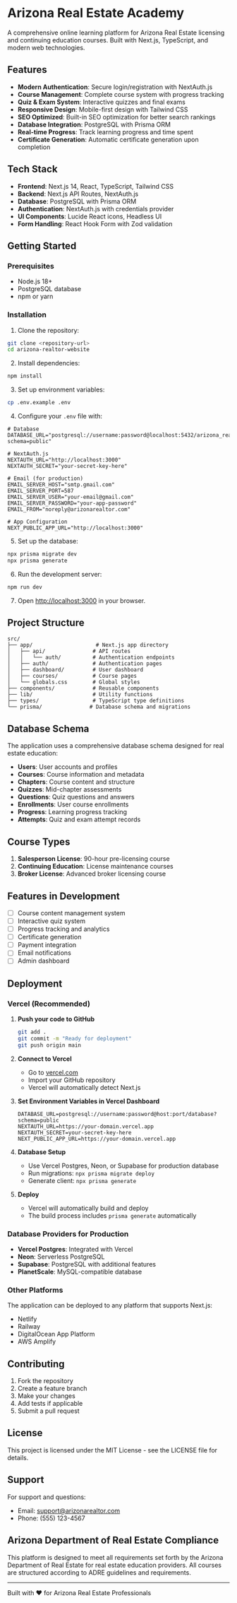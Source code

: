 # Arizona Real Estate Academy

A comprehensive online learning platform for Arizona Real Estate licensing and continuing education courses. Built with Next.js, TypeScript, and modern web technologies.

## Features

- **Modern Authentication**: Secure login/registration with NextAuth.js
- **Course Management**: Complete course system with progress tracking
- **Quiz & Exam System**: Interactive quizzes and final exams
- **Responsive Design**: Mobile-first design with Tailwind CSS
- **SEO Optimized**: Built-in SEO optimization for better search rankings
- **Database Integration**: PostgreSQL with Prisma ORM
- **Real-time Progress**: Track learning progress and time spent
- **Certificate Generation**: Automatic certificate generation upon completion

## Tech Stack

- **Frontend**: Next.js 14, React, TypeScript, Tailwind CSS
- **Backend**: Next.js API Routes, NextAuth.js
- **Database**: PostgreSQL with Prisma ORM
- **Authentication**: NextAuth.js with credentials provider
- **UI Components**: Lucide React icons, Headless UI
- **Form Handling**: React Hook Form with Zod validation

## Getting Started

### Prerequisites

- Node.js 18+ 
- PostgreSQL database
- npm or yarn

### Installation

1. Clone the repository:
```bash
git clone <repository-url>
cd arizona-realtor-website
```

2. Install dependencies:
```bash
npm install
```

3. Set up environment variables:
```bash
cp .env.example .env
```

4. Configure your `.env` file with:
```env
# Database
DATABASE_URL="postgresql://username:password@localhost:5432/arizona_realtor_db?schema=public"

# NextAuth.js
NEXTAUTH_URL="http://localhost:3000"
NEXTAUTH_SECRET="your-secret-key-here"

# Email (for production)
EMAIL_SERVER_HOST="smtp.gmail.com"
EMAIL_SERVER_PORT=587
EMAIL_SERVER_USER="your-email@gmail.com"
EMAIL_SERVER_PASSWORD="your-app-password"
EMAIL_FROM="noreply@arizonarealtor.com"

# App Configuration
NEXT_PUBLIC_APP_URL="http://localhost:3000"
```

5. Set up the database:
```bash
npx prisma migrate dev
npx prisma generate
```

6. Run the development server:
```bash
npm run dev
```

7. Open [http://localhost:3000](http://localhost:3000) in your browser.

## Project Structure

```
src/
├── app/                    # Next.js app directory
│   ├── api/               # API routes
│   │   └── auth/          # Authentication endpoints
│   ├── auth/              # Authentication pages
│   ├── dashboard/         # User dashboard
│   ├── courses/           # Course pages
│   └── globals.css        # Global styles
├── components/            # Reusable components
├── lib/                   # Utility functions
├── types/                 # TypeScript type definitions
└── prisma/               # Database schema and migrations
```

## Database Schema

The application uses a comprehensive database schema designed for real estate education:

- **Users**: User accounts and profiles
- **Courses**: Course information and metadata
- **Chapters**: Course content and structure
- **Quizzes**: Mid-chapter assessments
- **Questions**: Quiz questions and answers
- **Enrollments**: User course enrollments
- **Progress**: Learning progress tracking
- **Attempts**: Quiz and exam attempt records

## Course Types

1. **Salesperson License**: 90-hour pre-licensing course
2. **Continuing Education**: License maintenance courses
3. **Broker License**: Advanced broker licensing course

## Features in Development

- [ ] Course content management system
- [ ] Interactive quiz system
- [ ] Progress tracking and analytics
- [ ] Certificate generation
- [ ] Payment integration
- [ ] Email notifications
- [ ] Admin dashboard

## Deployment

### Vercel (Recommended)

1. **Push your code to GitHub**
   ```bash
   git add .
   git commit -m "Ready for deployment"
   git push origin main
   ```

2. **Connect to Vercel**
   - Go to [vercel.com](https://vercel.com)
   - Import your GitHub repository
   - Vercel will automatically detect Next.js

3. **Set Environment Variables in Vercel Dashboard**
   ```
   DATABASE_URL=postgresql://username:password@host:port/database?schema=public
   NEXTAUTH_URL=https://your-domain.vercel.app
   NEXTAUTH_SECRET=your-secret-key-here
   NEXT_PUBLIC_APP_URL=https://your-domain.vercel.app
   ```

4. **Database Setup**
   - Use Vercel Postgres, Neon, or Supabase for production database
   - Run migrations: `npx prisma migrate deploy`
   - Generate client: `npx prisma generate`

5. **Deploy**
   - Vercel will automatically build and deploy
   - The build process includes `prisma generate` automatically

### Database Providers for Production

- **Vercel Postgres**: Integrated with Vercel
- **Neon**: Serverless PostgreSQL
- **Supabase**: PostgreSQL with additional features
- **PlanetScale**: MySQL-compatible database

### Other Platforms

The application can be deployed to any platform that supports Next.js:
- Netlify
- Railway
- DigitalOcean App Platform
- AWS Amplify

## Contributing

1. Fork the repository
2. Create a feature branch
3. Make your changes
4. Add tests if applicable
5. Submit a pull request

## License

This project is licensed under the MIT License - see the LICENSE file for details.

## Support

For support and questions:
- Email: support@arizonarealtor.com
- Phone: (555) 123-4567

## Arizona Department of Real Estate Compliance

This platform is designed to meet all requirements set forth by the Arizona Department of Real Estate for real estate education providers. All courses are structured according to ADRE guidelines and requirements.

---

Built with ❤️ for Arizona Real Estate Professionals